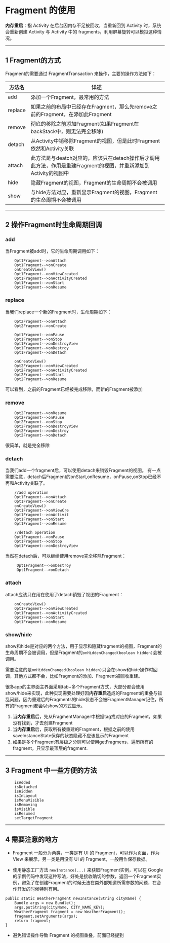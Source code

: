 #  Fragment 的使用

**内存重启**：指 Activity 在后台因内存不足被回收，当重新回到 Activity 时，系统会重新创建 Activity 与 Activity 中的 fragments，利用屏幕旋转可以模拟这种情况。

---
## 1 Fragment的方式

Fragment的需要通过 FragmentTransaction 来操作，主要的操作方法如下：

| 方法名  |  详述 |
| ------------ | ------------ |
| add  |  添加一个Fragment，最常用的方法 |
| replace  | 如果之前的布局中已经存在Fragment，那么先remove之前的Fragment，在添加此Fragment  |
| remove  |  彻底的移除之前添加Fragment(如果Fragment在backStack中，则无法完全移除) |
| detach  |  从Activity中销移除Fragment的视图，但是此时Fragment依然和Activity关联 |
| attach  |  此方法是与deatch对应的，应该只在detach操作后才调用此方法，作用是重建Fragment的视图，并重新添加到Activity的视图中 |
| hide  | 隐藏Fragment的视图，Fragment的生命周期不会被调用  |
| show  | 与hide方法对应，重新显示Fragment的视图，Fragment的生命周期不会被调用  |


---
## 2 操作Fragment时生命周期回调

### add

当Fragment被add时，它的生命周期调用如下：

```
    Opt1Fragment-->onAttach
    Opt1Fragment-->onCreate
    onCreateView()
    Opt1Fragment-->onViewCreated
    Opt1Fragment-->onActivityCreated
    Opt1Fragment-->onStart
    Opt1Fragment-->onResume
```

### replace

当我们replace一个新的Fragment时，生命周期如下：

```
    Opt2Fragment-->onAttach
    Opt2Fragment-->onCreate
    
    Opt1Fragment-->onPause
    Opt1Fragment-->onStop
    Opt1Fragment-->onDestroyView
    Opt1Fragment-->onDestroy
    Opt1Fragment-->onDetach
    
    onCreateView()
    Opt2Fragment-->onViewCreated
    Opt2Fragment-->onActivityCreated
    Opt2Fragment-->onStart
    Opt2Fragment-->onResume
```

可以看到，之前的Fragment已经被完成移除，而新的Fragment被添加

### remove

```
    Opt2Fragment-->onResume
    Opt2Fragment-->onPause
    Opt2Fragment-->onStop
    Opt2Fragment-->onDestroyView
    Opt2Fragment-->onDestroy
    Opt2Fragment-->onDetach
```

很简单，就是完全移除

### detach

当我们add一个fragment后，可以使用detach来销毁Fragment的视图。
有一点需要注意，detach后Fragment的onStart,onResume，onPause,onStop已经不再和Activity关联了。

```
    //add operation
    Opt1Fragment-->onAttach
    Opt1Fragment-->onCreate
    onCreateView()
    Opt1Fragment-->onViewCre
    Opt1Fragment-->onActivit
    Opt1Fragment-->onStart
    Opt1Fragment-->onResume
    
    //detach operation
    Opt1Fragment-->onPause
    Opt1Fragment-->onStop
    Opt1Fragment-->onDestroyView
```

当然在detach后，可以继续使用remove完全移除Fragment：

```
     Opt1Fragment-->onDestroy
     Opt1Fragment-->onDetach
```

### attach

attach应该只在用在使用了detach销毁了视图的Fragment：

```
    onCreateView()
    Opt1Fragment-->onViewCreated
    Opt1Fragment-->onActivityCreated
    Opt1Fragment-->onStart
    Opt1Fragment-->onResume
```


### show/hide

show和hide是对应的两个方法，用于显示和隐藏fragment的视图，Fragment的生命周期不会被调用，但是Fragment的`onHiddenChanged(boolean hidden)`会被调用。

需要注意的是`onHiddenChanged(boolean hidden)`只会在show和hide操作时回调，其他方式都不会，比如Fragment的添加、Fragment被回收重建。

很多app的主界面主界面采用tab+多个Fragment方式，大部分都会使用show/hide来实现，此种实现需要处理好因**内存重启**造成的Fragment的重叠与错乱问题，因为重建后的Fragments的hide状态不会被FragmentManager记住，所有的Fragment都会以show的方式显示。

1. 当**内存重启**后，先从FragmentManager中根据tag找对应的Fragment，如果没有找到，才去创建Fragment
2. 当**内存重启**后，获取所有被重建的Fragment，根据之前的使用saveInstanceState保存的状态隐藏不应该显示的Fragment
3. 如果是多个Fragment有层级之分则可以使用getFragmens，遍历所有的fragment，只显示最顶层的fragment.

---
## 3 Fragment 中一些方便的方法

```
    isAdded
    isDetached
    isHidden
    isInLayout
    isMenuVisible
    isRemoving
    isVisible
    isResumed
    setTargetFragment
```

---
## 4 需要注意的地方

- Fragment 一般分为两类，一类是有 UI 的 Fragment，可以作为页面，作为 View 来展示，另一类是用没有 UI 的 Fragment，一般用作保存数据。

- 使用静态工厂方法 `newInstance(...)` 来获取Fragment实例，可以在 Google 的示例代码中发现这种写法，好处是接收确切的参数，返回一个Fragment实例，避免了在创建Fragment的时候无法在类外部知道所需参数的问题，在合作开发的时候特别有用。
```
public static WeatherFragment newInstance(String cityName) {
    Bundle args = new Bundle();
    args.putString(cityName, CITY_NAME_KEY);
    WeatherFragment fragment = new WeatherFragment();
    fragment.setArguments(args);
    return fragment;
}
```

- 避免错误操作导致 Fragment 的视图重叠，前面已经提到